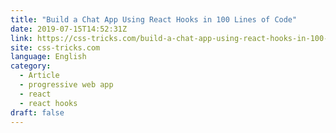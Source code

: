 ```yaml
---
title: "Build a Chat App Using React Hooks in 100 Lines of Code"
date: 2019-07-15T14:52:31Z
link: https://css-tricks.com/build-a-chat-app-using-react-hooks-in-100-lines-of-code/?utm_medium=RSS&utm_source=news.12bit.vn
site: css-tricks.com
language: English
category:
  - Article
  - progressive web app
  - react
  - react hooks
draft: false
---
```

